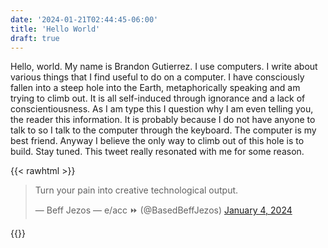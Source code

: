 ```yaml
---
date: '2024-01-21T02:44:45-06:00'
title: 'Hello World'
draft: true
---
```


Hello, world. My name is Brandon Gutierrez. I use computers. I write about various things that I find useful to do on a computer. I have consciously fallen into a steep hole into the Earth, metaphorically speaking and am trying to climb out. It is all self-induced through ignorance and a lack of conscientiousness. As I am type this I question why I am even telling you, the reader this information. It is probably because I do not have anyone to talk to so I talk to the computer through the keyboard. The computer is my best friend. Anyway I believe the only way to climb out of this hole is to build. Stay tuned. This tweet really resonated with me for some reason.

{{< rawhtml >}}
<blockquote class="twitter-tweet"><p lang="en" dir="ltr">Turn your pain into creative technological output.</p>&mdash; Beff Jezos — e/acc ⏩ (@BasedBeffJezos) <a href="https://twitter.com/BasedBeffJezos/status/1742825630323085416?ref_src=twsrc%5Etfw">January 4, 2024</a></blockquote> <script async src="https://platform.twitter.com/widgets.js" charset="utf-8"></script> 
{{</ rawhtml >}}